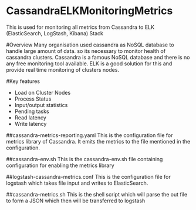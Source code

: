 # CassandraELKMonitoringMetrics
This is used for monitoring all metrics from Cassandra to ELK (ElasticSearch, LogStash, Kibana) Stack

#Overview
Many organisation used cassandra as NoSQL database to handle large amount of data. so its necessary to monitor health of cassandra clusters. Cassandra is a famous NoSQL database and there is no any free monitoring tool  available. 
ELK is a good solution for this and provide real time monitoring of clusters nodes.

#Key features
*	Load on Cluster Nodes
*	Process Status
*	Input/output statistics
*	Pending tasks
*	Read latency
*	Write latency

##cassandra-metrics-reporting.yaml
    This is the configuration file for metrics library of Cassandra. It emits the metrics to the file mentioned in the configuration.

##cassandra-env.sh
    This is the cassandra-env.sh file containing configuration for enabling the metrics library
    
##logstash-cassandra-metrics.conf
    This is the configuration file for logstash which takes file input and writes to ElasticSearch.
    
##cassandra-metrics.sh
    This is the shell script which will parse the out file to form a JSON which then will be transferred to logstash